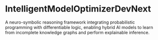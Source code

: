 # IntelligentModelOptimizerDevNext
A neuro-symbolic reasoning framework integrating probabilistic programming with differentiable logic, enabling hybrid AI models to learn from incomplete knowledge graphs and perform explainable inference.
